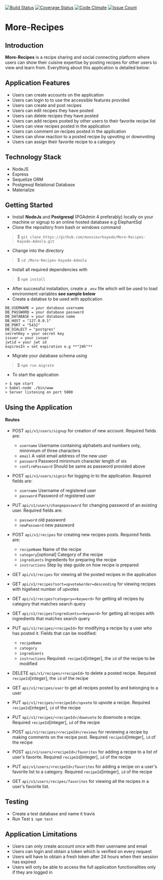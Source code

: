 [![Build Status](https://travis-ci.org/monsieurkayode/More-Recipes-Kayode-Adeola.svg?branch=develop)](https://travis-ci.org/monsieurkayode/More-Recipes-Kayode-Adeola)
[![Coverage Status](https://coveralls.io/repos/github/monsieurkayode/More-Recipes-Kayode-Adeola/badge.svg?branch=develop)](https://coveralls.io/github/monsieurkayode/More-Recipes-Kayode-Adeola?branch=develop)
[![Code Climate](https://codeclimate.com/github/monsieurkayode/More-Recipes-Kayode-Adeola/badges/gpa.svg)](https://codeclimate.com/github/monsieurkayode/More-Recipes-Kayode-Adeola)
[![Issue Count](https://codeclimate.com/github/monsieurkayode/More-Recipes-Kayode-Adeola/badges/issue_count.svg)](https://codeclimate.com/github/monsieurkayode/More-Recipes-Kayode-Adeola)
# More-Recipes
## Introduction
**More-Recipes** is a recipe sharing and social connecting platform where users can show their cuisine expertise by posting recipes for other users to view and learn from. Everything about this application is detailed below:

## Application Features
* Users can create accounts on the application
* Users can login to to use the accessible features provided
* Users can create and post recipes
* Users can edit recipes they have posted
* Users can delete recipes they have posted
* Users can add recipes posted by other users to their favorite recipe list
* Users can view recipes posted in the application
* Users can comment on recipes posted in the application
* Users can show reaction to a posted recipe by upvoting or downvoting
* Users can assign their favorite recipe to a category

## Technology Stack
* NodeJS
* Express
* Sequelize ORM
* Postgresql Relational Database
* Materialize

## Getting Started
* Install **NodeJs** and **Postgresql** (PGAdmin 4 preferably) locally on your machine or signup to an online hosted database e.g ElephantSql
* Clone the repository from bash or windows command
> $ `git clone https://github.com/monsieurkayode/More-Recipes-Kayode-Adeola.git`

* Change into the directory
> $ `cd /More-Recipes-Kayode-Adeola`
* Install all required dependencies with 
> $ `npm install`
* After successful installation, create a `.env` file which will be used to load environment variables **see sample below**
* Create a databse to be used with application
``` 
DB_USERNAME = your database username
DB_PASSWORD = your database password
DB_DATABASE = your database name
DB_HOST = "127.0.0.1"
DB_PORT = "5432"
DB_DIALECT = "postgres"
secretKey = your secret key
issuer = your issuer
jwtid = your jwt id
expiresIn = set expiration e.g **"24h"**
```
* Migrate your database schema using 
> $ `npm run migrate`
* To start the application
``` 
> $ npm start
> babel-node ./bin/www
> Server listening on port 5000

```
## Using the Application
#### Routes
* POST `api/v1/users/signup` for creation of new account. Required fields are:
  * `username` Username containing alphabets and numbers only, mininmum of three characters
  * `email` A valid email address of the new user
  * `password` Password mininmum character length of six
  * `confirmPassword` Should be same as password provided above

* POST `api/v1/users/signin` for logging in to the application. Required fields are:
  * `username` Username of registered user
  * `password` Password of registered user

* PUT `api/v1/users/changepassword` for changing password of an existing user. Required fields are:
  * `password` old password
  * `newPassword` new password

* POST `api/v1/recipes` for creating new recipes posts. Required fields are:
  * `recipeName` Name of the recipe
  * `category`[optional] Category of the recipe
  * `ingredients` Ingredients for preparing the recipe
  * `instructions` Step by step guide on how recipe is prepared
  
* GET `api/v1/recipes` for viewing all the posted recipes in the application

* GET `api/v1/recipes?sort=upvote&order=descending` for viewing recipes with higehest number of upvotes

* GET `api/v1/recipes?category=<keyword>` for getting all recipes by category that matches search query

* GET `api/v1/recipes?ingredients=<keyword>` for getting all recipes with ingredients that matches search query

* PUT `api/v1/recipes/<recipeId>` for modifying a recipe by a user who has posted it. Fields that can be modified:
  * `recipeName`
  * `category`
  * `ingredients`
  * `instructions`
Required: `recipeId`[integer], the `id` of the recipe to be modified

* DELETE `api/v1/recipes/<recipeId>` to delete a posted recipe. Required `recipeId`[integer], the `id` of the recipe

* GET `api/v1/recipes/user` to get all recipes posted by and belonging to a user

* PUT `api/v1/recipes/<recipeId>/upvote` to upvote a recipe. Required `recipeId`[integer], `id` of the recipe

* PUT `api/v1/recipes/<recipeId>/downvote` to downvote a recipe. Required `recipeId`[integer], `id` of the recipe

* POST `api/v1/recipes/<recipeId>/reviews` for reviewing a recipe by making comments on the recipe post. Required `recipeId`[integer], `id` of the recipe

* POST `api/v1/users/<recipeId>/favorites` for adding a recipe to a list of user's favorite. Required `recipeId`[integer], `id` of the recipe

* PUT `api/v1/users/<recipeId>/favorites` for adding a recipe on a user's favorite list to a category. Required `recipeId`[integer], `id` of the recipe

* GET `api/v1/users/recipes/favorites` for viewing all the recipes in a user's favorite list.

## Testing
* Create a test database and name it travis
* Run Test `$ npm test`

## Application Limitations
* Users can only create account once with their username and  email
* Users can login and obtain a token which is verified on every request
* Users will have to obtain a fresh token after 24 hours when their session has expired
* Users will only be able to access the full application functionalities only if they are logged in
